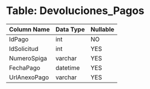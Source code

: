 # Table: Devoluciones_Pagos

| Column Name | Data Type | Nullable |
|-------------|-----------|----------|
| IdPago | int | NO |
| IdSolicitud | int | YES |
| NumeroSpiga | varchar | YES |
| FechaPago | datetime | YES |
| UrlAnexoPago | varchar | YES |
